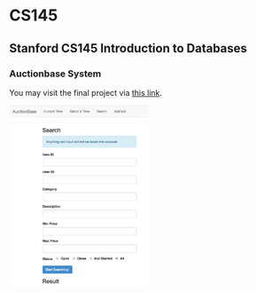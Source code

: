 # CS145
## Stanford CS145 Introduction to Databases
### Auctionbase System
You may visit the final project via [this link](http://web.stanford.edu/~zhangrao/cgi-bin/auctionbase.py/search).

<img src="pic/AuctionBase.png" width="250" alt="AuctionBase"/>
